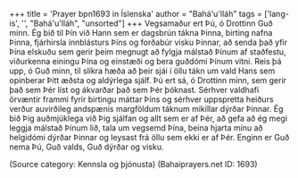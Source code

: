 +++
title = 'Prayer bpn1693 in Íslenska'
author = "Bahá'u'lláh"
tags = ['lang-is', '', "Bahá'u'lláh", "unsorted"]
+++
Vegsamaður ert Þú, ó Drottinn Guð minn. Ég bið til Þín við Hann sem er dagsbrún tákna Þinna, birting nafna Þinna, fjárhirsla innblásturs Þíns og forðabúr visku Þinnar, að senda það yfir Þína elskuðu sem gerir þeim megnugt að fylgja málstað Þínum af staðfestu, viðurkenna einingu Þína og ein­stæði og bera guðdómi Þínum vitni. Reis þá upp, ó Guð minn, til slíkra hæða að þeir sjái í öllu tákn um vald Hans sem opinberar Þitt æðsta og aldýrlega sjálf.
Þú ert sá, ó Drottinn minn, sem gerir það sem Þér líst og ákvarðar það sem Þér þóknast. Sérhver valdhafi örvæntir frammi fyrir birtingu máttar Þíns og sérhver uppspretta heiðurs verður auvirðileg and­spænis margföldum táknum mikillar dýrðar Þinnar.
Ég bið Þig auðmjúklega við Þig sjálfan og allt sem er af Þér, að gefa að ég megi leggja málstað Þínum lið, tala um vegsemd Þína, beina hjarta mínu að helgidómi dýrðar Þinnar og leysast frá öllu sem ekki er af Þér.
Enginn er Guð nema Þú, Guð valds, Guð dýrðar og visku.

(Source category: Kennsla og þjónusta)
(Bahaiprayers.net ID: 1693)
